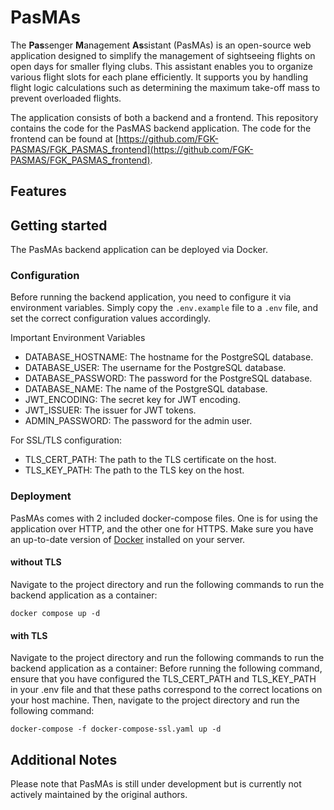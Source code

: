 # PasMAs

The **Pas**senger **M**anagement **As**sistant (PasMAs) is an open-source web application designed to simplify the management of sightseeing flights on open days for smaller flying clubs. This assistant enables you to organize various flight slots for each plane efficiently. It supports you by handling flight logic calculations such as determining the maximum take-off mass to prevent overloaded flights. 

The application consists of both a backend and a frontend. This repository contains the code for the PasMAS backend application. The code for the frontend can be found at [https://github.com/FGK-PASMAS/FGK_PASMAS_frontend](https://github.com/FGK-PASMAS/FGK_PASMAS_frontend).

## Features

## Getting started 
The PasMAs backend application can be deployed via Docker.

### Configuration
Before running the backend application, you need to configure it via environment variables. Simply copy the `.env.example` file to a `.env` file, and set the correct configuration values accordingly.

Important Environment Variables

- DATABASE_HOSTNAME: The hostname for the PostgreSQL database.
- DATABASE_USER: The username for the PostgreSQL database.
- DATABASE_PASSWORD: The password for the PostgreSQL database.
- DATABASE_NAME: The name of the PostgreSQL database.
- JWT_ENCODING: The secret key for JWT encoding.
- JWT_ISSUER: The issuer for JWT tokens.
- ADMIN_PASSWORD: The password for the admin user.

For SSL/TLS configuration:

- TLS_CERT_PATH: The path to the TLS certificate on the host.
- TLS_KEY_PATH: The path to the TLS key on the host.

### Deployment
PasMAs comes with 2 included docker-compose files. One is for using the application over HTTP, and the other one for HTTPS. Make sure you have an up-to-date version of [Docker](https://www.docker.com/) installed on your server.

#### without TLS
Navigate to the project directory and run the following commands to run the backend application as a container:

```
docker compose up -d
```

#### with TLS
Navigate to the project directory and run the following commands to run the backend application as a container:
Before running the following command, ensure that you have configured the TLS_CERT_PATH and TLS_KEY_PATH in your .env file and that these paths correspond to the correct locations on your host machine. Then, navigate to the project directory and run the following command:

```
docker-compose -f docker-compose-ssl.yaml up -d
```


## Additional Notes
Please note that PasMAs is still under development but is currently not actively maintained by the original authors.
